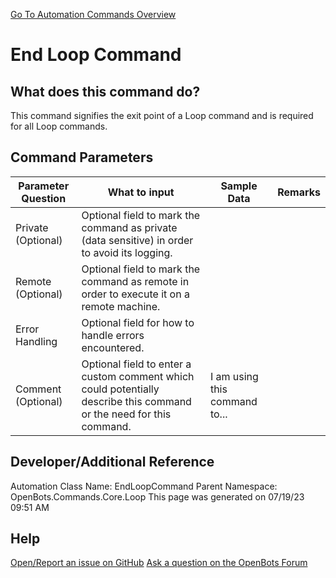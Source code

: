 <!--TITLE: End Loop Command -->
<!-- SUBTITLE: a command in the Core Commands\Loop group. -->
[Go To Automation Commands Overview](/automation-commands)


# End Loop Command


## What does this command do?
This command signifies the exit point of a Loop command and is required for all Loop commands.


## Command Parameters
| Parameter Question   	| What to input  	|  Sample Data 	| Remarks  	|
| ---                    | ---               | ---           | ---       |
|Private (Optional)|Optional field to mark the command as private (data sensitive) in order to avoid its logging.|||
|Remote (Optional)|Optional field to mark the command as remote in order to execute it on a remote machine.|||
|Error Handling|Optional field for how to handle errors encountered.|||
|Comment (Optional)|Optional field to enter a custom comment which could potentially describe this command or the need for this command.|I am using this command to...||


## Developer/Additional Reference
Automation Class Name: EndLoopCommand
Parent Namespace: OpenBots.Commands.Core.Loop
This page was generated on 07/19/23 09:51 AM


## Help
[Open/Report an issue on GitHub](https://github.com/OpenBotsAI/OpenBots.Studio/issues/new)
[Ask a question on the OpenBots Forum](https://openbots.ai/forums/)
